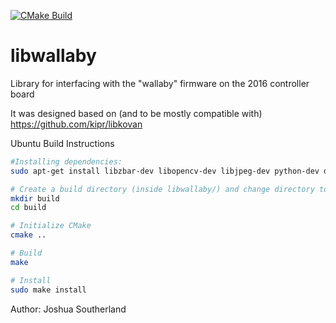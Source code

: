 [![CMake Build](https://github.com/justinmerrell/libwallaby/actions/workflows/cmake_build.yml/badge.svg)](https://github.com/justinmerrell/libwallaby/actions/workflows/cmake_build.yml)

# libwallaby
Library for interfacing with the "wallaby" firmware on the 2016 controller board

It was designed based on (and to be mostly compatible with) https://github.com/kipr/libkovan 


Ubuntu Build Instructions
```` bash
#Installing dependencies: 
sudo apt-get install libzbar-dev libopencv-dev libjpeg-dev python-dev doxygen swig

# Create a build directory (inside libwallaby/) and change directory to it
mkdir build
cd build

# Initialize CMake
cmake ..

# Build
make

# Install
sudo make install
````

Author: Joshua Southerland

